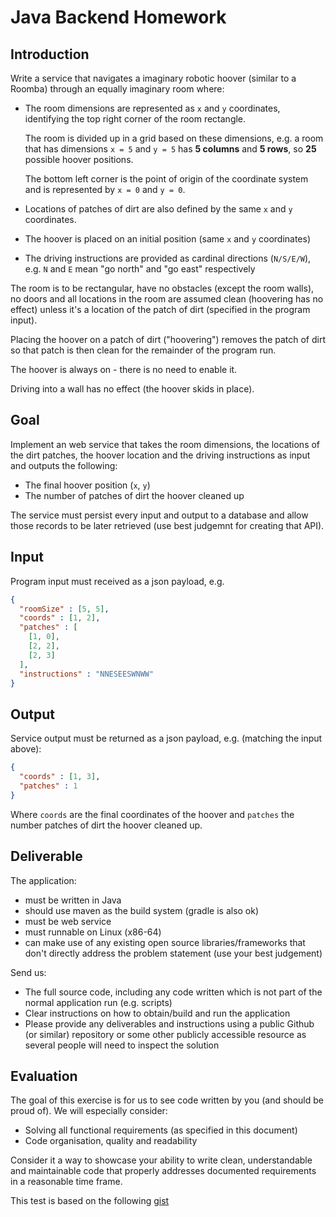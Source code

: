 # Java Backend Homework

## Introduction

Write a service that navigates a imaginary robotic hoover (similar to a Roomba)
through an equally imaginary room where:

- The room dimensions are represented as `x` and `y` coordinates, identifying the
  top right corner of the room rectangle.

  The room is divided up in a grid based on these dimensions, e.g. a room that
  has dimensions `x = 5` and `y = 5` has **5 columns** and **5 rows**, so **25**
  possible hoover positions.

  The bottom left corner is the point of origin of the coordinate system and is
  represented by `x = 0` and `y = 0`.

- Locations of patches of dirt are also defined by the same `x` and `y`
  coordinates.

- The hoover is placed on an initial position (same `x` and `y` coordinates)

- The driving instructions are provided as cardinal directions (`N/S/E/W`), e.g.
  `N` and `E` mean "go north" and "go east" respectively

The room is to be rectangular, have no obstacles (except the room walls), no
doors and all locations in the room are assumed clean (hoovering has no effect)
unless it's a location of the patch of dirt (specified in the program input).

Placing the hoover on a patch of dirt ("hoovering") removes the patch of dirt
so that patch is then clean for the remainder of the program run.

The hoover is always on - there is no need to enable it.

Driving into a wall has no effect (the hoover skids in place).

## Goal

Implement an web service that takes the room dimensions, the locations of the
dirt patches, the hoover location and the driving instructions as input and
outputs the following:

- The final hoover position (`x`, `y`)
- The number of patches of dirt the hoover cleaned up

The service must persist every input and output to a database and allow those
records to be later retrieved (use best judgemnt for creating that API).

## Input

Program input must received as a json payload, e.g.

```json
{
  "roomSize" : [5, 5],
  "coords" : [1, 2],
  "patches" : [
    [1, 0],
    [2, 2],
    [2, 3]
  ],
  "instructions" : "NNESEESWNWW"
}
```

## Output

Service output must be returned as a json payload, e.g. (matching the input
above):

```json
{
  "coords" : [1, 3],
  "patches" : 1
}
```

Where `coords` are the final coordinates of the hoover and `patches` the
number patches of dirt the hoover cleaned up.

## Deliverable

The application:

- must be written in Java
- should use maven as the build system (gradle is also ok)
- must be web service
- must runnable on Linux (x86-64)
- can make use of any existing open source libraries/frameworks that don't
  directly address the problem statement (use your best judgement)

Send us:

- The full source code, including any code written which is not part of the
  normal application run (e.g. scripts)
- Clear instructions on how to obtain/build and run the application
- Please provide any deliverables and instructions using a public Github (or
  similar) repository or some other publicly accessible resource as several
  people will need to inspect the solution

## Evaluation

The goal of this exercise is for us to see code written by you (and should be
proud of). We will especially consider:

- Solving all functional requirements (as specified in this document)
- Code organisation, quality and readability

Consider it a way to showcase your ability to write clean, understandable and
maintainable code that properly addresses documented requirements in a reasonable
time frame.

This test is based on the following [gist](https://gist.github.com/alirussell/9a519e07128b7eafcb50)
